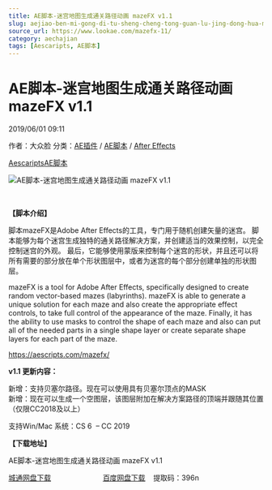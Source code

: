 ```yaml
---
title: AE脚本-迷宫地图生成通关路径动画 mazeFX v1.1
slug: aejiao-ben-mi-gong-di-tu-sheng-cheng-tong-guan-lu-jing-dong-hua-mazefx-v1-1
source_url: https://www.lookae.com/mazefx-11/
category: aechajian
tags: [Aescaripts, AE脚本]
---
```

# AE脚本-迷宫地图生成通关路径动画 mazeFX v1.1

2019/06/01 09:11

作者：大众脸
分类：[AE插件](https://www.lookae.com/after-effects/aechajian/) / [AE脚本](https://www.lookae.com/after-effects/aescripts/) / [After Effects](https://www.lookae.com/after-effects/)

[Aescaripts](https://www.lookae.com/tag/aescaripts/)[AE脚本](https://www.lookae.com/tag/ae%e8%84%9a%e6%9c%ac/)

![AE脚本-迷宫地图生成通关路径动画 mazeFX v1.1](https://www.lookae.com/wp-content/uploads/2019/04/mazeFX.jpg "AE脚本-迷宫地图生成通关路径动画 mazeFX v1.1-LookAE.com")

﻿

**【脚本介绍】**

脚本mazeFX是Adobe After Effects的工具，专门用于随机创建矢量的迷宫。 脚本能够为每个迷宫生成独特的通关路径解决方案，并创建适当的效果控制，以完全控制迷宫的外观。 最后，它能够使用蒙版来控制每个迷宫的形状，并且还可以将所有需要的部分放在单个形状图层中，或者为迷宫的每个部分创建单独的形状图层。

mazeFX is a tool for Adobe After Effects, specifically designed to create random vector-based mazes (labyrinths). mazeFX is able to generate a unique solution for each maze and also create the appropriate effect controls, to take full control of the appearance of the maze. Finally, it has the ability to use masks to control the shape of each maze and also can put all of the needed parts in a single shape layer or create separate shape layers for each part of the maze.

https://aescripts.com/mazefx/

**v1.1 更新内容：**

新增：支持贝塞尔路径。现在可以使用具有贝塞尔顶点的MASK  
新增：现在可以生成一个空图层，该图层附加在解决方案路径的顶端并跟随其位置（仅限CC2018及以上）

支持Win/Mac 系统：CS 6  – CC 2019

**【下载地址】**

AE脚本-迷宫地图生成通关路径动画 mazeFX v1.1

[城通网盘下载](https://lookae.ctfile.com/fs/680462-376709573)                          [百度网盘下载](https://pan.baidu.com/s/1Y2BV94SGBsUi3T_fheeyew)    提取码：396n
